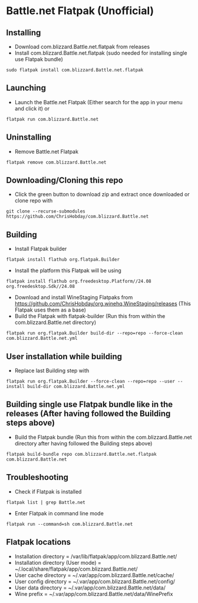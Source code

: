 # Battle.net Flatpak (Unofficial)
## Installing
- Download com.blizzard.Battle.net.flatpak from releases
- Install com.blizzard.Battle.net.flatpak (sudo needed for installing single use Flatpak bundle)
```console
sudo flatpak install com.blizzard.Battle.net.flatpak
```
## Launching
- Launch the Battle.net Flatpak (Either search for the app in your menu and click it) or
```console
flatpak run com.blizzard.Battle.net
```
## Uninstalling
- Remove Battle.net Flatpak
```console
flatpak remove com.blizzard.Battle.net
```
## Downloading/Cloning this repo
- Click the green button to download zip and extract once downloaded or clone repo with
```console
git clone --recurse-submodules https://github.com/ChrisHobday/com.blizzard.Battle.net
```
## Building
- Install Flatpak builder
```console
flatpak install flathub org.flatpak.Builder
```
- Install the platform this Flatpak will be using
```console
flatpak install flathub org.freedesktop.Platform//24.08 org.freedesktop.Sdk//24.08
```
- Download and install WineStaging Flatpaks from https://github.com/ChrisHobday/org.winehq.WineStaging/releases (This Flatpak uses them as a base)
- Build the Flatpak with flatpak-builder (Run this from within the com.blizzard.Battle.net directory)
```console
flatpak run org.flatpak.Builder build-dir --repo=repo --force-clean com.blizzard.Battle.net.yml
```
## User installation while building
- Replace last Building step with
```console
flatpak run org.flatpak.Builder --force-clean --repo=repo --user --install build-dir com.blizzard.Battle.net.yml
```
## Building single use Flatpak bundle like in the releases (After having followed the Building steps above)
- Build the Flatpak bundle (Run this from within the com.blizzard.Battle.net directory after having followed the Building steps above)
```console
flatpak build-bundle repo com.blizzard.Battle.net.flatpak com.blizzard.Battle.net
```
## Troubleshooting
- Check if Flatpak is installed
```console
flatpak list | grep Battle.net
```
- Enter Flatpak in command line mode
```console
flatpak run --command=sh com.blizzard.Battle.net
```
## Flatpak locations
- Installation directory             = /var/lib/flatpak/app/com.blizzard.Battle.net/
- Installation directory (User mode) = ~/.local/share/flatpak/app/com.blizzard.Battle.net/
- User cache directory               = ~/.var/app/com.blizzard.Battle.net/cache/
- User config directory              = ~/.var/app/com.blizzard.Battle.net/config/
- User data directory                = ~/.var/app/com.blizzard.Battle.net/data/
- Wine prefix                        = ~/.var/app/com.blizzard.Battle.net/data/WinePrefix
